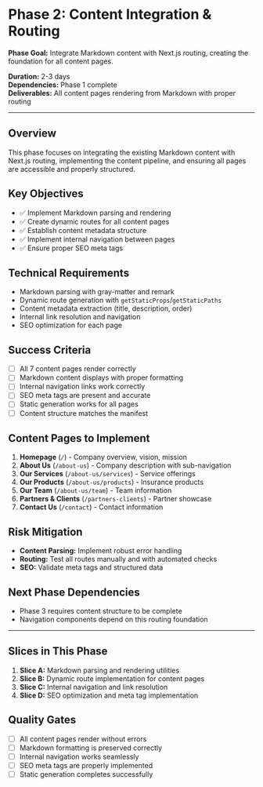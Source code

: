# Phase 2: Content Integration & Routing

**Phase Goal:** Integrate Markdown content with Next.js routing, creating the foundation for all content pages.

**Duration:** 2-3 days  
**Dependencies:** Phase 1 complete  
**Deliverables:** All content pages rendering from Markdown with proper routing

---

## Overview
This phase focuses on integrating the existing Markdown content with Next.js routing, implementing the content pipeline, and ensuring all pages are accessible and properly structured.

## Key Objectives
- ✅ Implement Markdown parsing and rendering
- ✅ Create dynamic routes for all content pages
- ✅ Establish content metadata structure
- ✅ Implement internal navigation between pages
- ✅ Ensure proper SEO meta tags

## Technical Requirements
- Markdown parsing with gray-matter and remark
- Dynamic route generation with `getStaticProps`/`getStaticPaths`
- Content metadata extraction (title, description, order)
- Internal link resolution and navigation
- SEO optimization for each page

## Success Criteria
- [ ] All 7 content pages render correctly
- [ ] Markdown content displays with proper formatting
- [ ] Internal navigation links work correctly
- [ ] SEO meta tags are present and accurate
- [ ] Static generation works for all pages
- [ ] Content structure matches the manifest

## Content Pages to Implement
1. **Homepage** (`/`) - Company overview, vision, mission
2. **About Us** (`/about-us`) - Company description with sub-navigation
3. **Our Services** (`/about-us/services`) - Service offerings
4. **Our Products** (`/about-us/products`) - Insurance products
5. **Our Team** (`/about-us/team`) - Team information
6. **Partners & Clients** (`/partners-clients`) - Partner showcase
7. **Contact Us** (`/contact`) - Contact information

## Risk Mitigation
- **Content Parsing:** Implement robust error handling
- **Routing:** Test all routes manually and with automated checks
- **SEO:** Validate meta tags and structured data

## Next Phase Dependencies
- Phase 3 requires content structure to be complete
- Navigation components depend on this routing foundation

---

## Slices in This Phase
1. **Slice A:** Markdown parsing and rendering utilities
2. **Slice B:** Dynamic route implementation for content pages
3. **Slice C:** Internal navigation and link resolution
4. **Slice D:** SEO optimization and meta tag implementation

## Quality Gates
- [ ] All content pages render without errors
- [ ] Markdown formatting is preserved correctly
- [ ] Internal navigation works seamlessly
- [ ] SEO meta tags are properly implemented
- [ ] Static generation completes successfully
